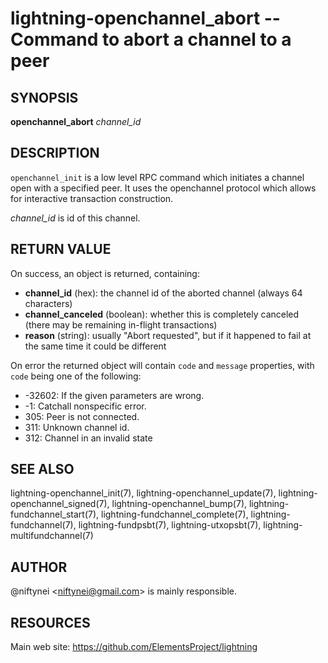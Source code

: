 lightning-openchannel\_abort -- Command to abort a channel to a peer
=====================================================================

SYNOPSIS
--------

**openchannel_abort** *channel_id*

DESCRIPTION
-----------

`openchannel_init` is a low level RPC command which initiates a channel
open with a specified peer. It uses the openchannel protocol
which allows for interactive transaction construction.

*channel_id* is id of this channel.


RETURN VALUE
------------

[comment]: # (GENERATE-FROM-SCHEMA-START)
On success, an object is returned, containing:
- **channel_id** (hex): the channel id of the aborted channel (always 64 characters)
- **channel_canceled** (boolean): whether this is completely canceled (there may be remaining in-flight transactions)
- **reason** (string): usually "Abort requested", but if it happened to fail at the same time it could be different

[comment]: # (GENERATE-FROM-SCHEMA-END)

On error the returned object will contain `code` and `message` properties,
with `code` being one of the following:

- -32602: If the given parameters are wrong.
- -1: Catchall nonspecific error.
- 305: Peer is not connected.
- 311: Unknown channel id.
- 312: Channel in an invalid state

SEE ALSO
--------

lightning-openchannel\_init(7), lightning-openchannel\_update(7),
lightning-openchannel\_signed(7), lightning-openchannel\_bump(7),
lightning-fundchannel\_start(7), lightning-fundchannel\_complete(7),
lightning-fundchannel(7), lightning-fundpsbt(7), lightning-utxopsbt(7),
lightning-multifundchannel(7)

AUTHOR
------

@niftynei <<niftynei@gmail.com>> is mainly responsible.

RESOURCES
---------

Main web site: <https://github.com/ElementsProject/lightning>

[comment]: # ( SHA256STAMP:014c926a7202b951a2407b1a9996c90d4dd68aadfdbdb04311b280c016d538dc)
